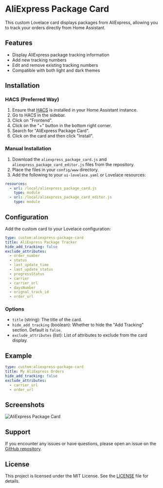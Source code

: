 # AliExpress Package Card

This custom Lovelace card displays packages from AliExpress, allowing you to track your orders directly from Home Assistant.

## Features

- Display AliExpress package tracking information
- Add new tracking numbers
- Edit and remove existing tracking numbers
- Compatible with both light and dark themes

## Installation

### HACS (Preferred Way)

1. Ensure that [HACS](https://hacs.xyz/) is installed in your Home Assistant instance.
2. Go to HACS in the sidebar.
3. Click on "Frontend".
4. Click on the "+" button in the bottom right corner.
5. Search for "AliExpress Package Card".
6. Click on the card and then click "Install".

### Manual Installation

1. Download the `aliexpress_package_card.js` and `aliexpress_package_card_editor.js` files from the repository.
2. Place the files in your `config/www` directory.
3. Add the following to your `ui-lovelace.yaml` or Lovelace resources:

```yaml
resources:
  - url: /local/aliexpress_package_card.js
    type: module
  - url: /local/aliexpress_package_card_editor.js
    type: module
```

## Configuration

Add the custom card to your Lovelace configuration:

```yaml
type: custom:aliexpress-package-card
title: AliExpress Package Tracker
hide_add_tracking: false
exclude_attributes:
  - order_number
  - status
  - last_update_time
  - last_update_status
  - progressStatus
  - carrier
  - carrier_url
  - daysNumber
  - orignal_track_id
  - order_url
```

### Options

- `title` (string): The title of the card.
- `hide_add_tracking` (boolean): Whether to hide the "Add Tracking" section. Default is `false`.
- `exclude_attributes` (list): List of attributes to exclude from the card display.

## Example

```yaml
type: custom:aliexpress-package-card
title: My AliExpress Orders
hide_add_tracking: false
exclude_attributes:
  - carrier_url
  - order_url
```

## Screenshots

![AliExpress Package Card](screenshot.png)

## Support

If you encounter any issues or have questions, please open an issue on the [GitHub repository](https://github.com/your-repo/aliexpress-package-card).

## License

This project is licensed under the MIT License. See the [LICENSE](LICENSE) file for details.